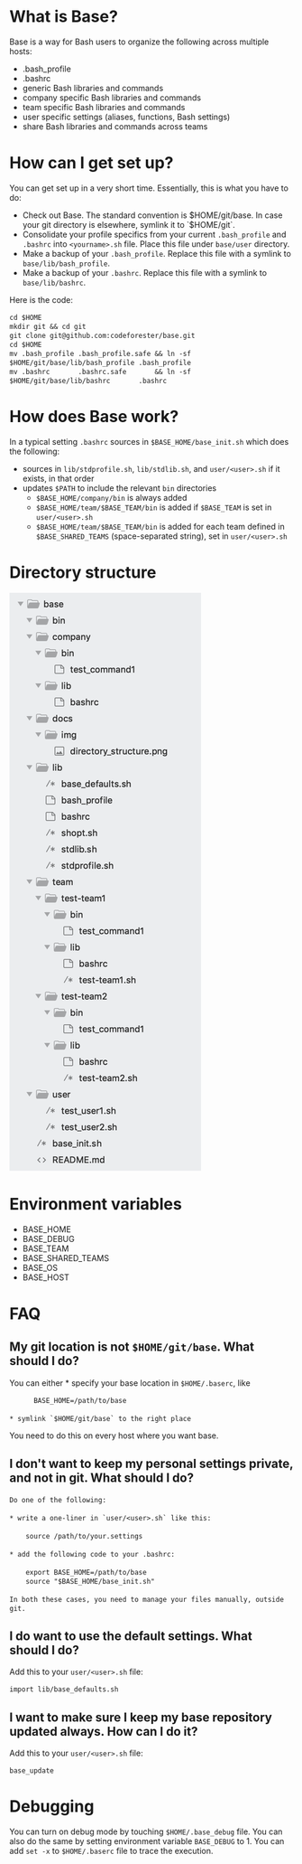 # **What is Base?**

Base is a way for Bash users to organize the following across multiple hosts:

* .bash_profile
* .bashrc
* generic Bash libraries and commands
* company specific Bash libraries and commands
* team specific Bash libraries and commands
* user specific settings (aliases, functions, Bash settings)
* share Bash libraries and commands across teams

# **How can I get set up?**

You can get set up in a very short time.  Essentially, this is what you have to do:

* Check out Base. The standard convention is $HOME/git/base.  In case your git directory is elsewhere, symlink it to `$HOME/git`.
* Consolidate your profile specifics from your current `.bash_profile` and `.bashrc` into `<yourname>.sh` file.  Place this file under `base/user` directory.
* Make a backup of your `.bash_profile`.  Replace this file with a symlink to `base/lib/bash_profile`.
* Make a backup of your `.bashrc`.  Replace this file with a symlink to `base/lib/bashrc`.

Here is the code:

    cd $HOME
    mkdir git && cd git
    git clone git@github.com:codeforester/base.git
    cd $HOME
    mv .bash_profile .bash_profile.safe && ln -sf $HOME/git/base/lib/bash_profile .bash_profile
    mv .bashrc       .bashrc.safe       && ln -sf $HOME/git/base/lib/bashrc       .bashrc

# **How does Base work?**

In a typical setting `.bashrc` sources in `$BASE_HOME/base_init.sh` which does the following:

* sources in `lib/stdprofile.sh`, `lib/stdlib.sh`, and `user/<user>.sh` if it exists, in that order
* updates `$PATH` to include the relevant `bin` directories
    * `$BASE_HOME/company/bin` is always added
    * `$BASE_HOME/team/$BASE_TEAM/bin` is added if `$BASE_TEAM` is set in `user/<user>.sh`
    * `$BASE_HOME/team/$BASE_TEAM/bin` is added for each team defined in `$BASE_SHARED_TEAMS` (space-separated string), set in `user/<user>.sh`

# **Directory structure**

[![Screenshot of directory structure](./docs/img/directory_structure.png)](./docs/img/directory_structure.png)

# **Environment variables**

* BASE_HOME
* BASE_DEBUG
* BASE_TEAM
* BASE_SHARED_TEAMS
* BASE_OS
* BASE_HOST

# **FAQ**

## My git location is not `$HOME/git/base`.  What should I do?

You can either
    * specify your base location in `$HOME/.baserc`, like
      
          BASE_HOME=/path/to/base

    * symlink `$HOME/git/base` to the right place

You need to do this on every host where you want base.

## I don't want to keep my personal settings private, and not in git.  What should I do?

    Do one of the following:

    * write a one-liner in `user/<user>.sh` like this:

        source /path/to/your.settings

    * add the following code to your .bashrc:

        export BASE_HOME=/path/to/base
        source "$BASE_HOME/base_init.sh"

    In both these cases, you need to manage your files manually, outside git.

## I do want to use the default settings.  What should I do?

Add this to your `user/<user>.sh` file:

    import lib/base_defaults.sh

## I want to make sure I keep my base repository updated always.  How can I do it?

Add this to your `user/<user>.sh` file:

    base_update

# **Debugging**

You can turn on debug mode by touching `$HOME/.base_debug` file.  You can also do the same by setting environment variable `BASE_DEBUG` to 1. You can add `set -x` to `$HOME/.baserc` file to trace the execution.
